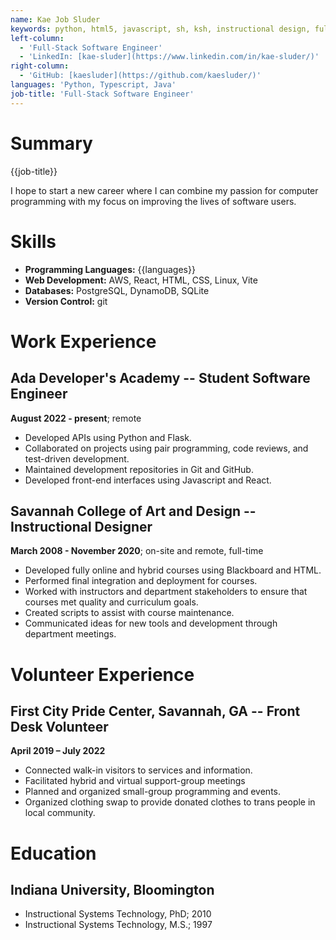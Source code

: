 ```yaml
---
name: Kae Job Sluder
keywords: python, html5, javascript, sh, ksh, instructional design, full-stack development
left-column:
  - 'Full-Stack Software Engineer'
  - 'LinkedIn: [kae-sluder](https://www.linkedin.com/in/kae-sluder/)'
right-column:
  - 'GitHub: [kaesluder](https://github.com/kaesluder/)'
languages: 'Python, Typescript, Java'
job-title: 'Full-Stack Software Engineer'
---
```


# Summary

{{job-title}}

I hope to start a new career where I can combine my passion for computer programming with my focus on improving the lives of software users.

# Skills

- **Programming Languages:** {{languages}}
- **Web Development:** AWS, React, HTML, CSS, Linux, Vite
- **Databases:** PostgreSQL, DynamoDB, SQLite
- **Version Control:** git

# Work Experience

## Ada Developer's Academy -- Student Software Engineer

**August 2022 - present**; remote

- Developed APIs using Python and Flask.
- Collaborated on projects using pair programming, code reviews, and test-driven development.
- Maintained development repositories in Git and GitHub.
- Developed front-end interfaces using Javascript and React.

## Savannah College of Art and Design -- Instructional Designer

**March 2008 - November 2020**; on-site and remote, full-time

- Developed fully online and hybrid courses using Blackboard and HTML.
- Performed final integration and deployment for courses.
- Worked with instructors and department stakeholders to ensure that courses met quality and curriculum goals.
- Created scripts to assist with course maintenance.
- Communicated ideas for new tools and development through department meetings.

# Volunteer Experience

## First City Pride Center, Savannah, GA -- Front Desk Volunteer

**April 2019 – July 2022**

- Connected walk-in visitors to services and information.
- Facilitated hybrid and virtual support-group meetings
- Planned and organized small-group programming and events.
- Organized clothing swap to provide donated clothes to trans people in local community.

# Education

## Indiana University, Bloomington

- Instructional Systems Technology, PhD; 2010
- Instructional Systems Technology, M.S.; 1997
